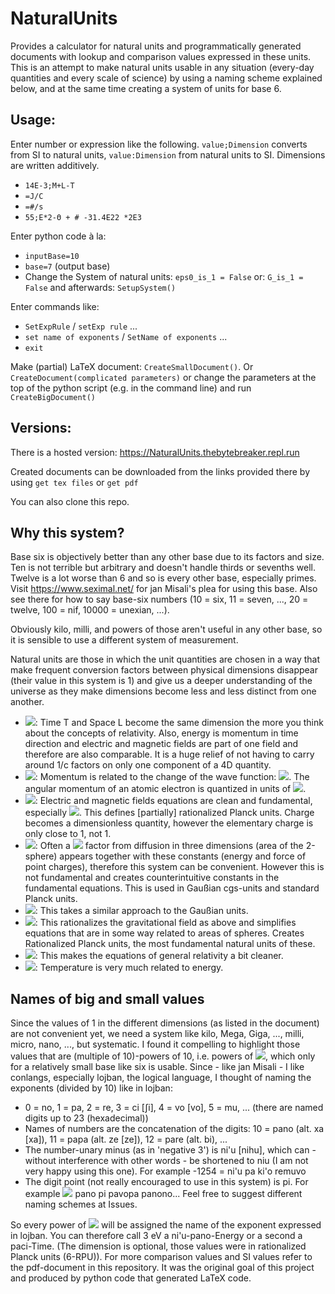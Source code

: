 # NaturalUnits
Provides a calculator for natural units and programmatically generated documents with lookup and comparison values expressed in these units. 
This is an attempt to make natural units usable in any situation (every-day quantities and every scale of science) by using a naming scheme explained below, and at the same time creating a system of units for base 6.

## Usage:
Enter number or expression like the following. `value;Dimension` converts from SI to natural units, `value:Dimension` from natural units to SI. Dimensions are written additively.
* `14E-3;M+L-T`
* `=J/C`
* `=#/s`
* `55;E*2-Θ + # -31.4E22 *2E3`

Enter python code à la:

* `inputBase=10`
* `base=7` (output base)
* Change the System of natural units: `eps0_is_1 = False` or: `G_is_1 = False` and afterwards: `SetupSystem()`

Enter commands like:
* `SetExpRule` / `setExp rule` ...
* `set name of exponents` / `SetName of exponents` ...
* `exit`

Make (partial) LaTeX document: `CreateSmallDocument()`. 
Or `CreateDocument(complicated parameters)` or change the parameters at the top of the python script (e.g. in the command line) and run `CreateBigDocument()`

## Versions:
There is a hosted version:
https://NaturalUnits.thebytebreaker.repl.run

Created documents can be downloaded from the links provided there by using `get tex files` or `get pdf`

You can also clone this repo.

## Why this system?
Base six is objectively better than any other base due to its factors and size. Ten is not terrible but arbitrary and doesn't handle thirds or sevenths well. Twelve is a lot worse than 6 and so is every other base, especially primes.
Visit https://www.seximal.net/ for jan Misali's plea for using this base.
Also see there for how to say base-six numbers (10 = six, 11 = seven, ..., 20 = twelve, 100 = nif, 10000 = unexian, ...).

Obviously kilo, milli, and powers of those aren't useful in any other base, so it is sensible to use a different system of measurement.

Natural units are those in which the unit quantities are chosen in a way that make frequent conversion factors between physical dimensions disappear (their value in this system is 1) and give us a deeper understanding of the universe as they make dimensions become less and less distinct from one another.

* <img src="http://chart.apis.google.com/chart?cht=tx&chl=c%3D1&chf=bg%2Cs%2CFFFFFF80&chco=000000&chs=20">: Time T and Space L become the same dimension the more you think about the concepts of relativity. Also, energy is momentum in time direction and electric and magnetic fields are part of one field and therefore are also comparable. It is a huge relief of not having to carry around 1/c factors on only one component of a 4D quantity.
* <img src="http://chart.apis.google.com/chart?cht=tx&chl=%5Chbar%20%3D%201&chf=bg%2Cs%2CFFFFFF80&chco=000000&chs=20">: Momentum is related to the change of the wave function: <img src="http://chart.apis.google.com/chart?cht=tx&chl=p%5E%5Cmu%3D%5Cpm%20i%5Chbar%5Cpartial_%5Cmu&chf=bg%2Cs%2CFFFFFF80&chco=000000">. The angular momentum of an atomic electron is quantized in units of <img src="http://chart.apis.google.com/chart?cht=tx&chl=%5Chbar%20%3D%201&chf=bg%2Cs%2CFFFFFF80&chco=000000&chs=20">.
* <img src="http://chart.apis.google.com/chart?cht=tx&chl=%5Cfrac1%7B%5Cvarepsilon_0%7D%3D%5Cmu_0%3D1&chf=bg%2Cs%2CFFFFFF80&chco=000000">: Electric and magnetic fields equations are clean and fundamental, especially <img src="http://chart.apis.google.com/chart?cht=tx&chl=%5Cnabla%20%5Ccdot%20E%20%3D%20%5Crho&chf=bg%2Cs%2CFFFFFF80&chco=000000">. This defines [partially] rationalized Planck units. Charge becomes a dimensionless quantity, however the elementary charge is only close to 1, not 1.
* <img src="http://chart.apis.google.com/chart?cht=tx&chl=%5Cfrac1%7B%5Cvarepsilon_0%7D%3D%5Cmu_0%3D2%5Ctau&chf=bg%2Cs%2CFFFFFF80&chco=000000">: Often a <img src="http://chart.apis.google.com/chart?cht=tx&chl=%5Cfrac1%7B2%5Ctau%7D&chf=bg%2Cs%2CFFFFFF80&chco=000000"> factor from diffusion in three dimensions (area of the 2-sphere) appears together with these constants (energy and force of point charges), therefore this system can be convenient. However this is not fundamental and creates counterintuitive constants in the fundamental equations. This is used in Gaußian cgs-units and standard Planck units. 
* <img src="http://chart.apis.google.com/chart?cht=tx&chl=G%20%3D%201&chf=bg%2Cs%2CFFFFFF80&chco=000000">: This
takes a similar approach to the Gaußian units.
* <img src="http://chart.apis.google.com/chart?cht=tx&chl=G%20%3D%20%5Cfrac1%7B2%5Ctau%7D&chf=bg%2Cs%2CFFFFFF80&chco=000000">: This rationalizes the gravitational field as above and simplifies equations that are in some way related to areas of spheres. Creates Rationalized Planck units, the most fundamental natural units of these.
* <img src="http://chart.apis.google.com/chart?cht=tx&chl=G%20%3D%20%5Cfrac1%7B4%5Ctau%7D&chf=bg%2Cs%2CFFFFFF80&chco=000000">: This makes the equations of general relativity a bit cleaner.
* <img src="http://chart.apis.google.com/chart?cht=tx&chl=k_%7B%5Cmathrm%7BB%7D%7D%20%3D%201&chf=bg%2Cs%2CFFFFFF80&chco=000000">: Temperature is very much related to energy.

## Names of big and small values
Since the values of 1 in the different dimensions (as listed in the document) are not convenient yet, we need a system like kilo, Mega, Giga, ..., milli, micro, nano, ..., but systematic. I found it compelling to highlight those values that are (multiple of 10)-powers of 10, i.e. powers of <img src="http://chart.apis.google.com/chart?cht=tx&chl=10%5E%7B10%7D&chf=bg%2Cs%2CFFFFFF80&chco=000000">, which only for a relatively small base like six is usable. 
Since - like jan Misali - I like conlangs, especially lojban, the logical language, I thought of naming the exponents (divided by 10) like in lojban: 
* 0 = no, 1 = pa, 2 = re, 3 = ci [ʃi], 4 = vo [vo], 5 = mu, ... (there are named digits up to 23 (hexadecimal))
* Names of numbers are the concatenation of the digits: 10 = pano (alt. xa [xa]), 11 = papa (alt. ze [ze]), 12 = pare (alt. bi), ...
* The number-unary minus (as in 'negative 3') is ni'u [nihu], which can - without interference with other words - be shortened to niu (I am not very happy using this one). For example -1254 = ni'u pa ki'o remuvo
* The digit point (not really encouraged to use in this system) is pi. For example <img src="http://chart.apis.google.com/chart?cht=tx&chl=%5Ctau%20%3D%2010.141100...%20%3D&chf=bg%2Cs%2CFFFFFF80&chco=000000"> pano pi pavopa panono...
Feel free to suggest different naming schemes at Issues.

So every power of <img src="http://chart.apis.google.com/chart?cht=tx&chl=10%5E%7B10%7D&chf=bg%2Cs%2CFFFFFF80&chco=000000"> will be assigned the name of the exponent expressed in lojban.
You can therefore call 3 eV a ni'u-pano-Energy or a second a paci-Time. (The dimension is optional, those values were in rationalized Planck units (6-RPU)). 
For more comparison values and SI values refer to the pdf-document in this repository. It was the original goal of this project and produced by python code that generated LaTeX code.
